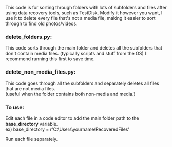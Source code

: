 This code is for sorting through folders with lots of subfolders and files after using data recovery tools, such as TestDisk.
Modify it however you want, I use it to delete every file that's not a media file, making it easier to sort through to find old photos/videos. 

### delete_folders.py:
This code sorts through the main folder and deletes all the subfolders that don't contain media files. (typically scripts and stuff from the OS)
I recommend running this first to save time.

### delete_non_media_files.py:
This code goes through all the subfolders and separately deletes all files that are not media files. <br>
(useful when the folder contains both non-media and media.)

### To use:
Edit each file in a code editor to add the main folder path to the **base_directory** variable. <br>
ex) base_directory = r'C:\Users\yourname\RecoveredFiles'

Run each file separately.
